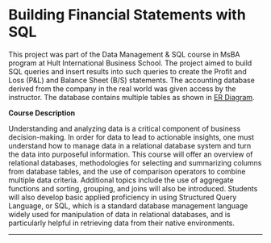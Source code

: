# Building Financial Statements with SQL

This project was part of the Data Management & SQL course in MsBA program at Hult International Business School. The project aimed to build SQL queries and insert results into such queries to create the Profit and Loss (P&L) and Balance Sheet (B/S) statements. The accounting database derived from the company in the real world was given access by the instructor. The database contains multiple tables as shown in [ER Diagram](https://github.com/pimkarnm/SQL-Financial-Statements/blob/621645fcda597a4592d873c639bb61066bee20e5/ER%20Diagram%20-%20Accounting%20Database.png).

**Course Description**

Understanding and analyzing data is a critical component of business decision-making. In order for data to lead to actionable insights, 
one must understand how to manage data in a relational database system and turn the data into purposeful information. 
This course will offer an overview of relational databases, methodologies for selecting and summarizing columns from database tables, 
and the use of comparison operators to combine multiple data criteria. Additional topics include the use of aggregate functions and sorting, 
grouping, and joins will also be introduced. Students will also develop basic applied proficiency in using Structured Query Language, or SQL, 
which is a standard database management language widely used for manipulation of data in relational databases, and is particularly helpful in retrieving data from their native environments.

---------------------------------------------------------------------------------------------------------------------------------
